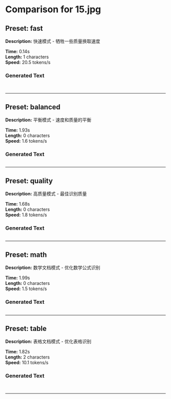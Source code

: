 # Comparison for 15.jpg

## Preset: fast

**Description:** 快速模式 - 牺牲一些质量换取速度

**Time:** 0.14s  
**Length:** 1 characters  
**Speed:** 20.5 tokens/s  

### Generated Text

```markdown
 
```

---

## Preset: balanced

**Description:** 平衡模式 - 速度和质量的平衡

**Time:** 1.93s  
**Length:** 0 characters  
**Speed:** 1.6 tokens/s  

### Generated Text

```markdown

```

---

## Preset: quality

**Description:** 高质量模式 - 最佳识别质量

**Time:** 1.68s  
**Length:** 0 characters  
**Speed:** 1.8 tokens/s  

### Generated Text

```markdown

```

---

## Preset: math

**Description:** 数学文档模式 - 优化数学公式识别

**Time:** 1.99s  
**Length:** 0 characters  
**Speed:** 1.5 tokens/s  

### Generated Text

```markdown

```

---

## Preset: table

**Description:** 表格文档模式 - 优化表格识别

**Time:** 1.82s  
**Length:** 2 characters  
**Speed:** 10.1 tokens/s  

### Generated Text

```markdown



```

---

